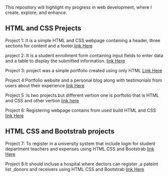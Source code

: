 This repository will highlight my progress in web development, where I create, explore, and enhance.
 ## HTML and CSS Prejects
Project 1: It is a simple HTML and CSS webpage containing a header, three sections for content and a footer.[link Here](https://github.com/Bisheo/CITYCOT-INNOVATION-HUB/blob/main/HTML%20&%20CSS%20PROJECTS/project4.html)

project 2: It is a student enrollment form containing input fields to enter data and a table to display the submitted information. [link Here](https://github.com/Bisheo/CITYCOT-INNOVATION-HUB/blob/main/HTML%20%26%20CSS%20PROJECTS/project3.html)

Project 3: project  was a simple portfolio created using only HTML [Link Here](https://github.com/Bisheo/FRONTEND-PROJECT)

Project 4:Portfolio website and a personal blog along with testimonials from users about their experience [link Here](https://github.com/Bisheo/CITYCOT-INNOVATION-HUB/blob/main/HTML%20%26%20CSS%20PROJECTS/project2.html)

Project 5 :Is two projects but different vertion one is porftolio that is HTML and CSS and other vertion [link here](https://github.com/Bisheo/CITYCOT-INNOVATION-HUB/blob/main/HTML%20%26%20CSS%20PROJECTS/project%206/project6.html)

Project 6: Registering webpage contains from used build HTML and CSS [link Here](https://github.com/Bisheo/CITYCOT-INNOVATION-HUB/blob/main/HTML%20%26%20CSS%20PROJECTS/project%205/project5.html)

## HTML CSS and Bootstrab projects

Project 7: To register in a university system that include login for student department teachers and expenses using HTML CSS and Bootstrab [link Here](https://github.com/Bisheo/CITYCOT-INNOVATION-HUB/tree/main/HTML%20%26%20CSS%20PROJECTS/Project%207)

Project 8:It should incluse a hospital where dectors can register ,a pateint list ,donors and receivers using HTML CSS and Bootstrab [link Here](https://github.com/Bisheo/CITYCOT-INNOVATION-HUB/tree/main/HTML%20%26%20CSS%20PROJECTS/Project%208/Hospital)




